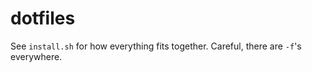 # dotfiles

See `install.sh` for how everything fits together. Careful, there are `-f`'s
everywhere.
